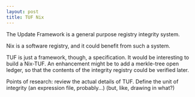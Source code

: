 ```yaml
---
layout: post
title: TUF Nix
---
```


The Update Framework is a general purpose registry integrity system.

Nix is a software registry,
and it could benefit from such a system.

TUF is just a framework, though,
a specification.
It would be interesting to build a Nix-TUF.
An enhancement might be
to add a merkle-tree open ledger,
so that the contents of the integrity registry
could be verified later.

Points of research:
review the actual details of TUF.
Define the unit of integrity (an expression file, probably...)
(but, like, drawing in what?)
